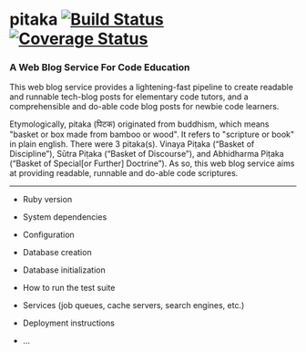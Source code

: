 # pitaka [![Build Status](https://travis-ci.org/codepitaka/pitaka-server.svg?branch=master)](https://travis-ci.org/codepitaka/pitaka-server) [![Coverage Status](https://coveralls.io/repos/github/codepitaka/pitaka-server/badge.svg?branch=master)](https://coveralls.io/github/codepitaka/pitaka-server?branch=master)
### A Web Blog Service For Code Education

This web blog service provides a lightening-fast pipeline to create readable and runnable tech-blog posts for elementary code tutors, and a comprehensible and do-able code blog posts for newbie code learners.

Etymologically, pitaka (पिटक) originated from buddhism, which means "basket or box made from bamboo or wood". It refers to "scripture or book" in plain english. There were 3 pitaka(s). Vinaya Piṭaka (“Basket of Discipline”), Sūtra Piṭaka (“Basket of Discourse”), and Abhidharma Piṭaka (“Basket of Special[or Further] Doctrine”). As so, this web blog service aims at providing readable, runnable and do-able code scriptures.

* * *

* Ruby version

* System dependencies

* Configuration

* Database creation

* Database initialization

* How to run the test suite

* Services (job queues, cache servers, search engines, etc.)

* Deployment instructions

* ...
